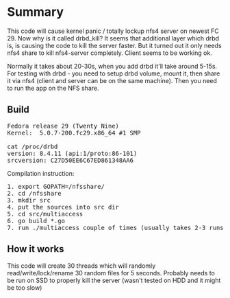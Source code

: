# Summary
This code will cause kernel panic / totally lockup nfs4 server on newest FC 29. Now why is it called drbd_kill? It seems that additional layer
which drbd is, is causing the code to kill the server faster. But it turned out it only needs nfs4 share to kill nfs4-server completely. Client seems to be working ok.

Normally it takes about 20-30s, when you add drbd it'll take around 5-15s. For testing with drbd - you need to setup drbd volume, mount it, then share it via nfs4 (client and server can be on the same machine). Then you need to run the app on the NFS share.

## Build

<pre>
Fedora release 29 (Twenty Nine)
Kernel:  5.0.7-200.fc29.x86_64 #1 SMP

cat /proc/drbd
version: 8.4.11 (api:1/proto:86-101)
srcversion: C27D50EE6C67ED861348AA6
</pre>

Compilation instruction:
<pre>
1. export GOPATH=/nfsshare/
2. cd /nfsshare
3. mkdir src
4. put the sources into src dir
5. cd src/multiaccess
6. go build *.go
7. run ./multiaccess couple of times (usually takes 2-3 runs to kill the server)
</pre>

## How it works
This code will create 30 threads which will randomly read/write/lock/rename 30 random files for 5 seconds. Probably needs to be run on SSD
to properly kill the server (wasn't tested on HDD and it might be too slow)

